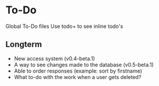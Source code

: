 # To-Do

Global To-Do files
Use todo+ to see inline todo's

## Longterm

 - New access system (v0.4-beta.1)
 - A way to see changes made to the database (v0.5-beta.1)
 - Able to order responses (example: sort by firstname)
 - What to-do with the work when a user gets deleted?